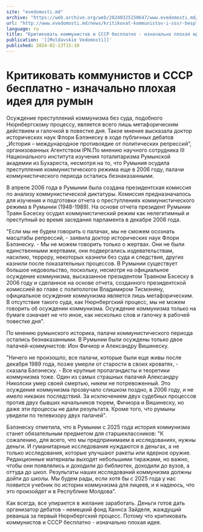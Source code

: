 ```yaml
---
site: "evedomosti.md"
archive: "https://web.archive.org/web/20240325150647/www.evedomosti.md/news/kritikovat-kommunistov-i-sssr-besplatno-iznachalno-plohaya-i"
url: "http://www.evedomosti.md/news/kritikovat-kommunistov-i-sssr-besplatno-iznachalno-plohaya-i"
language: ru
title: "Критиковать коммунистов и СССР бесплатно - изначально плохая идея для румын"
publication: '[[Moldavskie Vedomosti]]'
published: 2024-02-13T15:10
---
```


# Критиковать коммунистов и СССР бесплатно - изначально плохая идея для румын

Осуждение преступлений коммунизма без суда, подобного Нюрнбергскому процессу, является всего лишь метафорическим действием и галочкой в повестке дня. Такое мнение высказала доктор исторических наук Флори Бэлэнеску в ходе публичных дебатов „История – международное противоядие от политических репрессий”, организованных Агентством IPN.По мнению научного сотрудника III Национального института изучения тоталитаризма Румынской академии из Бухареста, несмотря на то, что Румыния осудила преступления коммунистического режима еще в 2006 году, палачи коммунистического периода остались безнаказанными.

В апреле 2006 года в Румынии была создана президентская комиссия по анализу коммунистической диктатуры. Комиссия предназначалось для изучения и подготовки отчета о преступлениях коммунистического режима в Румынии (1948-1989). На основе отчета президент Румынии Траян Бэсеску осудил коммунистический режим как нелегитимный и преступный во время заседания парламента в декабре 2006 года.

"Если мы не будем говорить о палачах, мы не сможем осознать масштабы репрессий, - заявила доктор исторических наук Флори Бэлэнеску. - Мы не можем говорить только о жертвах. Они не были единственными жертвами, они подвергались издевательствам, насилию, террору, некоторых казнили без суда и следствия, других казнили после показательных процессов. В Румынии существует большое недовольство, поскольку, несмотря на официальное осуждение коммунизма, высказанное президентом Траяном Бэсеску в 2006 году и сделанное на основе отчета, созданного президентской комиссией во главе с политологом Владимиром Тисмэняну, официальное осуждение коммунизма является лишь метафорическим. В отсутствие такого суда, как Нюрнбергский процесс, мы не можем говорить об осуждении коммунизма. Осуждение коммунизма только на бумаге означает не что иное, как несколько слов и галочку в рабочей повестке дня".

По мнению румынского историка, палачи коммунистического периода остались безнаказанными. В Румынии были осуждены только двое палачей-коммунистов: Ион Фичиор и Александру Вишинеску.

"Ничего не произошло, все палачи, которые были еще живы после декабря 1989 года, позже умерли от старости в своих кроватях, - сказала Бэлэнеску. - Все крупные пропагандисты и теоретики коммунизма тоже. Один из самых страшных палачей Александру Николски умер своей смертью, никем не потревоженный. Это осуждение коммунизма прозвучало слишком поздно, в 2006 году, и не имело никаких последствий. За исключением двух судебных процессов против двух бывших начальников тюрем, Фичиора и Вишинеску, но даже эти процессы не дали результата. Кроме того, что румыны увидели по телевизору двух палачей".

Бэлэнеску отметила, что в Румынии с 2025 года история коммунизма станет обязательным предметом для старшеклассников: "К сожалению, для всего, что мы предпринимаем в исследованиях, нужны деньги. И гуманитарные исследования нуждаются в деньгах, а не только исследования, которые улучшают ракеты или ядерное оружие. Редакционные материалы выходят небольшими тиражами, но важно, чтобы они появлялись и доходили до библиотек, доходили до вузов, а оттуда до школ. Результаты наших исследований коммунизма должны дойти до школы. Мы будем рады, если хотя бы с 2025 года у нас появится учебник по истории коммунизма для лицеев, и я надеюсь, что это произойдет и в Республике Молдова".

Как всегда, все упирается в желание заработать. Деньги готов дать организатор дебатов - немецкий фонд Ханнса Зайделя, жаждущий реванша за первый Нюрнбергский процесс. Потому что критиковать коммунистов и СССР бесплатно - изначально плохая идея.
